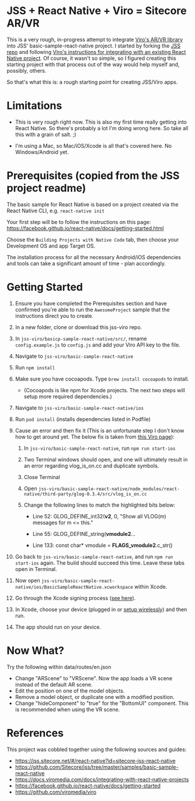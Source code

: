 
# JSS + React Native + Viro = Sitecore AR/VR

This is a very rough, in-progress attempt to integrate [Viro's AR/VR library](https://viromedia.com/) into JSS' basic-sample-react-native project. I started by forking the [JSS repo](https://github.com/Sitecore/jss) and following [Viro's instructions for integrating with an existing React Native project](https://docs.viromedia.com/docs/integrating-with-react-native-projects). Of course, it wasn't so simple, so I figured creating this starting project with that process out of the way would help myself and, possibly, others.

So that's what this is: a rough starting point for creating JSS/Viro apps.

# Limitations

* This is very rough right now. This is also my first time really getting into React Native. So there's probably a lot I'm doing wrong here. So take all this with a grain of salt. ;)

* I'm using a Mac, so Mac/iOS/Xcode is all that's covered here. No Windows/Android yet.

# Prerequisites (copied from the JSS project readme)

The basic sample for React Native is based on a project created via the React Native CLI, e.g. `react-native init`

Your first step will be to follow the instructions on this page: https://facebook.github.io/react-native/docs/getting-started.html

Choose the `Building Projects with Native Code` tab, then choose your Development OS and app Target OS.

The installation process for all the necessary Android/iOS dependencies and tools can take a significant amount of time - plan accordingly.

# Getting Started

1. Ensure you have completed the Prerequisites section and have confirmed you're able to run the `AwesomeProject` sample that the instructions direct you to create.

1. In a new folder, clone or download this jss-viro repo.

1. In `jss-viro/basicp-sample-react-native/src/`, rename `config.example.js` to `config.js` and add your Viro API key to the file.

1. Navigate to `jss-viro/basic-sample-react-native`

1. Run `npm install`

1. Make sure you have cocoapods. Type `brew install cocoapods` to install.
	* (Cocoapods is like npm for Xcode projects. The next two steps will setup more required dependencies.)

1. Navigate to `jss-viro/basic-sample-react-native/ios`

1. Run `pod install` (installs dependencies listed in Podfile)

1. Cause an error and then fix it (This is an unfortunate step I don't know how to get around yet. The below fix is taken from [this Viro page](https://docs.viromedia.com/docs/integrating-with-react-native-projects)):

	1. In `jss-viro/basic-sample-react-native`, run `npm run start-ios`

	1. Two Terminal windows should open, and one will ultimately result in an error regarding vlog_is_on.cc and duplicate symbols.

	1. Close Terminal

	1. Open `jss-viro/basic-sample-react-native/node_modules/react-native/third-party/glog-0.3.4/src/vlog_is_on.cc`

	1. Change the following lines to match the highlighted bits below:

		* Line 52: GLOG_DEFINE_int32(**v2**, 0, "Show all VLOG(m) messages for m <= this."

		* Line 55: GLOG_DEFINE_string(**vmodule2**…

		* Line 133: const char* vmodule = **FLAGS_vmodule2**.c_str()

1. Go back to `jss-viro/basic-sample-react-native`, and run `npm run start-ios` again. The build should succeed this time. Leave these tabs open in Terminal.

1. Now open `jss-viro/basic-sample-react-native/ios/BasicSampleReactNative.xcworkspace` within Xcode.

1. Go through the Xcode signing process ([see here](https://facebook.github.io/react-native/docs/running-on-device)).

1. In Xcode, choose your device (plugged in or [setup wirelessly](https://medium.com/swiftist/wireless-debugging-xcode-b6e98e26e022)) and then run.
1. The app should run on your device.

# Now What?
Try the following within data/routes/en.json
* Change "ARScene" to "VRScene". Now the app loads a VR scene instead of the default AR scene.
* Edit the position on one of the model objects.
* Remove a model object, or duplicate one with a modified position.
* Change "hideComponent" to "true" for the "BottomUI" component. This is recommended when using the VR scene.

# References
This project was cobbled together using the following sources and guides:
* https://jss.sitecore.net/#/react-native?id=sitecore-jss-react-native
* https://github.com/Sitecore/jss/tree/master/samples/basic-sample-react-native
* https://docs.viromedia.com/docs/integrating-with-react-native-projects
* https://facebook.github.io/react-native/docs/getting-started
* https://github.com/viromedia/viro